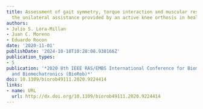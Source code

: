 ```yaml
---
title: Assessment of gait symmetry, torque interaction and muscular response due to
  the unilateral assistance provided by an active knee orthosis in healthy subjects
authors:
- Julio S. Lora-Millan
- Juan C. Moreno
- Eduardo Rocon
date: '2020-11-01'
publishDate: '2024-10-18T10:28:08.938166Z'
publication_types:
- 5
publication: '*2020 8th IEEE RAS/EMBS International Conference for Biomedical Robotics
  and Biomechatronics (BioRob)*'
doi: 10.1109/biorob49111.2020.9224414
links:
- name: URL
  url: http://dx.doi.org/10.1109/biorob49111.2020.9224414
---
```

